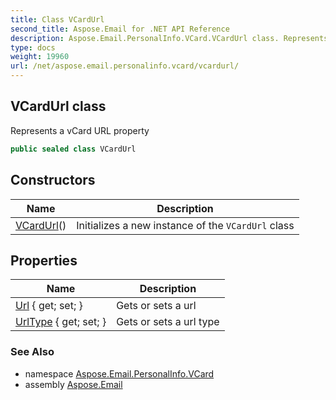 ```yaml
---
title: Class VCardUrl
second_title: Aspose.Email for .NET API Reference
description: Aspose.Email.PersonalInfo.VCard.VCardUrl class. Represents a vCard URL property
type: docs
weight: 19960
url: /net/aspose.email.personalinfo.vcard/vcardurl/
---
```

## VCardUrl class

Represents a vCard URL property

```csharp
public sealed class VCardUrl
```

## Constructors

| Name | Description |
| --- | --- |
| [VCardUrl](vcardurl/)() | Initializes a new instance of the `VCardUrl` class |

## Properties

| Name | Description |
| --- | --- |
| [Url](../../aspose.email.personalinfo.vcard/vcardurl/url/) { get; set; } | Gets or sets a url |
| [UrlType](../../aspose.email.personalinfo.vcard/vcardurl/urltype/) { get; set; } | Gets or sets a url type |

### See Also

* namespace [Aspose.Email.PersonalInfo.VCard](../../aspose.email.personalinfo.vcard/)
* assembly [Aspose.Email](../../)



